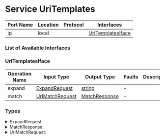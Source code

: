 # Service UriTemplates

| Port Name | Location | Protocol | Interfaces |
| --- | --- | --- | --- |
| ip | local | | <a href='#UriTemplatesIface'>UriTemplatesIface</a> |

### List of Available Interfaces

### UriTemplatesIface

| Operation Name | Input Type | Output Type | Faults | Description |
| --- | --- | --- | --- | --- |
| expand | <a href="#ExpandRequest">ExpandRequest</a> | <a href='#string'>string</a> | - |  |
| match | <a href="#UriMatchRequest">UriMatchRequest</a> | <a href='#MatchResponse'>MatchResponse</a> | - |  |


### Types

<details>
<summary><span id="ExpandRequest">ExpandRequest: 
</span>
</summary>

##### Type Declaration
<pre>
void &#123;
&nbsp;&nbsp;template[1,1]: string // 
&nbsp;&nbsp;params[0,1]: undefined // 
&#125;
</pre>
</details>
<details>
<summary><span id="MatchResponse">MatchResponse: 
</span>
</summary>

##### Type Declaration
<pre>
bool
</pre>
</details>
<details>
<summary><span id="UriMatchRequest">UriMatchRequest: 
</span>
</summary>

##### Type Declaration
<pre>
void &#123;
&nbsp;&nbsp;template[1,1]: string // 
&nbsp;&nbsp;uri[1,1]: string // 
&#125;
</pre>
</details>
